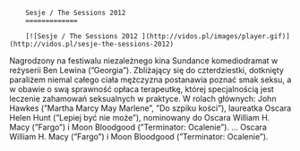
        Sesje / The Sessions 2012 
        =============
        
        [![Sesje / The Sessions 2012 ](http://vidos.pl/images/player.gif)](http://vidos.pl/sesje-the-sessions-2012)
        
        
 Nagrodzony na festiwalu niezależnego kina Sundance komediodramat w reżyserii Ben Lewina (”Georgia”). Zbliżający się do czterdziestki, dotknięty paraliżem niemal całego ciała mężczyzna postanawia poznać smak seksu, a w obawie o swą sprawność opłaca terapeutkę, której specjalnością jest leczenie zahamowań seksualnych w praktyce. W rolach głównych: John Hawkes (”Martha Marcy May Marlene”, ”Do szpiku kości”), laureatka Oscara Helen Hunt (”Lepiej być nie może”), nominowany do Oscara William H. Macy (”Fargo”) i Moon Bloodgood (”Terminator: Ocalenie”).  ... Oscara William H. Macy (”Fargo”) i Moon Bloodgood (”Terminator: Ocalenie”).
    